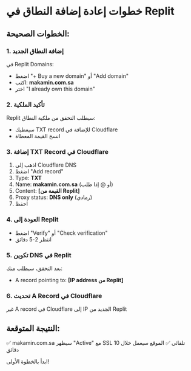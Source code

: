 # خطوات إعادة إضافة النطاق في Replit

## الخطوات الصحيحة:

### 1. إضافة النطاق الجديد
في Replit Domains:
- اضغط "+ Buy a new domain" أو "Add domain"
- اكتب: **makamin.com.sa**
- اختر "I already own this domain"

### 2. تأكيد الملكية
Replit سيطلب التحقق من ملكية النطاق:
- سيعطيك TXT record للإضافة في Cloudflare
- انسخ القيمة المعطاة

### 3. إضافة TXT Record في Cloudflare
1. اذهب إلى Cloudflare DNS
2. اضغط "Add record"
3. Type: **TXT**
4. Name: **makamin.com.sa** (أو @ إذا طلب)
5. Content: **[القيمة من Replit]**
6. Proxy status: **DNS only** (رمادي)
7. احفظ

### 4. العودة إلى Replit
- اضغط "Verify" أو "Check verification"
- انتظر 2-5 دقائق

### 5. تكوين DNS في Replit
بعد التحقق، سيطلب منك:
- A record pointing to: **[IP address من Replit]**

### 6. تحديث A Record في Cloudflare
غير A record في Cloudflare إلى IP الجديد من Replit

## النتيجة المتوقعة:
✅ makamin.com.sa سيظهر "Active" مع SSL تلقائي
✅ الموقع سيعمل خلال 10 دقائق

ابدأ بالخطوة الأولى!